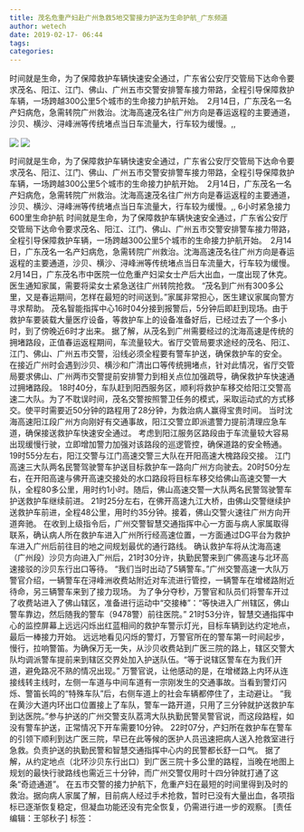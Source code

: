 ```yaml
---
title: 茂名危重产妇赴广州急救5地交警接力护送为生命护航_广东频道
author: wetech
date: 2019-02-17- 06:44
tags: 
categories: 
---
```

时间就是生命，为了保障救护车辆快速安全通过，广东省公安厅交管局下达命令要求茂名、阳江、江门、佛山、广州五市交警安排警车接力带路，全程引导保障救护车辆，一场跨越300公里5个城市的生命接力护航开始。　2月14日，广东茂名一名产妇病危，急需转院广州救治。沈海高速茂名往广州方向是春运返程的主要通道，沙贝、横沙、浔峰洲等传统堵点当日车流量大，行车较为缓慢。,,
<!-- more -->
                
<img align="center" border="0" src="http://p2.ifengimg.com/a/2019_08/546088f39b3bafe_size95_w400_h299.jpg" />
                
<img align="center" border="0" src="http://p2.ifengimg.com/a/2016/0810/204c433878d5cf9size1_w16_h16.png" />
                
            
时间就是生命，为了保障救护车辆快速安全通过，广东省公安厅交管局下达命令要求茂名、阳江、江门、佛山、广州五市交警安排警车接力带路，全程引导保障救护车辆，一场跨越300公里5个城市的生命接力护航开始。　2月14日，广东茂名一名产妇病危，急需转院广州救治。沈海高速茂名往广州方向是春运返程的主要通道，沙贝、横沙、浔峰洲等传统堵点当日车流量大，行车较为缓慢。,,
6小时紧急接力600里生命护航
时间就是生命，为了保障救护车辆快速安全通过，广东省公安厅交管局下达命令要求茂名、阳江、江门、佛山、广州五市交警安排警车接力带路，全程引导保障救护车辆，一场跨越300公里5个城市的生命接力护航开始。　2月14日，广东茂名一名产妇病危，急需转院广州救治。沈海高速茂名往广州方向是春运返程的主要通道，沙贝、横沙、浔峰洲等传统堵点当日车流量大，行车较为缓慢。
2月14日，广东茂名市中医院一位危重产妇梁女士产后大出血，一度出现了休克。医生通知家属，需要将梁女士紧急送往广州转院抢救。
“茂名到广州有300多公里，又是春运期间，怎样在最短的时间送到。”家属非常担心，医生建议家属向警方寻求帮助。
茂名智能指挥中心16时04分接到报警后，5分钟后即赶到现场。由于救护车要装载大量医疗设备，等救护车上的设备准备好后，已经过去了一个多小时，到了傍晚近6时才出来。
据了解，从茂名到广州需要经过的沈海高速是传统的拥堵路段，正值春运返程期间，车流量较大。省厅交管局要求途经的茂名、阳江、江门、佛山、广州五市交警，沿线必须全程要有警车护送，确保救护车的安全。
在接近广州时会遇到沙贝、横沙和广清出口等传统拥堵点，针对此情况，省厅交管局要求佛山、广州两市交警提前安排警力到相关点位加强疏导，确保救护车快速通过拥堵路段。
18时40分，车队赶到阳西服务区，顺利将救护车移交给阳江交警高速二大队。为了不耽误时间，茂名交警按照警卫任务的模式，采取运动式的方式移交。使平时需要近50分钟的路程用了28分钟，为救治病人赢得宝贵时间。
当时沈海高速阳江段广州方向刚好有交通事故，阳江交警立即派遣警力提前清理应急车道，确保接送救护车快速安全通过。
考虑到阳江服务区路段由于车流量较大容易出现缓慢行驶，立即增加警力加强对该路段的巡逻管控，确保道路的安全畅通。
19时55分左右，阳江交警与江门高速交警三大队在开阳高速大槐路段交接。
江门高速三大队两名民警驾驶警车护送目标救护车一路向广州方向驶去。20时50分左右，在开阳高速与佛开高速交接处的水口路段将目标车移交给佛山高速交警一大队，全程80多公里，用时约1小时。随后，佛山高速交警一大队两名民警驾驶警车护送救护车继续前进。
21时25分左右，在佛开高速九江大桥，由佛山交警继续护送救护车前进，全程48公里，用时约35分钟。接着，佛山交警火速往广州方向开道奔驰。
在收到上级指令后，广州交警智慧交通指挥中心一方面与病人家属取得联系，确认病人所在救护车进入广州所行经高速位置，一方面通过DG平台为救护车进入广州后前往目的地之间规划最优的通行路线。
确认救护车将从沈海高速（广州段）沙贝方向进入广州后，21时30分许，执勤民警来到广佛高速与北环高速接驳的沙贝东行出口等待。
“我们当时出动了5辆警车。”广州交警高速一大队万警官介绍，一辆警车在浔峰洲收费站附近对车流进行管控，一辆警车在增槎路附近待命，另三辆警车来到了接力现场。
为了争分夺秒，万警官和队员们将警车开过了收费站进入了佛山辖区，准备进行运动中“交接棒”：“等快进入广州辖区，佛山警车靠边，然后随我的警车（9478警）前往医院。”
21时53分许，智慧交通指挥中心的监控屏幕上远远闪烁出红蓝相间的救护车警示灯光，目标车辆到达约定地点，最后一棒接力开始。
远远地看见闪烁的警灯，万警官所在的警车第一时间起步，慢行，拉响警笛。为确保万无一失，从沙贝收费站到广医三院的路上，辖区交警大队均调派警车提前来到辖区交界处加入护送队伍。“等于说辖区警车在为我们开道，避免路况不熟的情况出现。”
万警官说，让他感动的是，在增槎路上内环从连接线转主线时，左侧一车道与中间车道有一宗刚发生的交通事故。当看到警灯闪烁、警笛长鸣的“特殊车队”后，右侧车道上的社会车辆都停住了，主动避让。
“我在黄沙大道内环出口位置接上了车队，警车一路开道，只用了三分钟就护送救护车到达医院。”参与护送的广州交警支队荔湾大队执勤民警吴警官说，而这段路程，如没有警车护送，正常情况下开车需要10分钟。
22时07分，产妇所在救护车在警车的引领下顺利到达广医三院，早已在此等候的医护人员迅速把病人送入抢救室进行急救。负责护送的执勤民警和智慧交通指挥中心内的民警都长舒一口气。
据了解，从约定地点（北环沙贝东行出口）到广医三院十多公里的路程，当晚在地图上规划的最快行驶路线也需近三十分钟，而广州交警仅用时十四分钟就打通了这条“奇迹通道”。
在五市交警的接力护航下，危重产妇在最短的时间里得到及时的救治。据向病人家属了解，目前病人经过手术抢救，暂时已没有大量出血，各项指标已逐渐恢复稳定，但凝血功能还没有完全恢复，仍需进行进一步的观察。
[责任编辑：王邬秋子]
标签：
 
 
 
             
